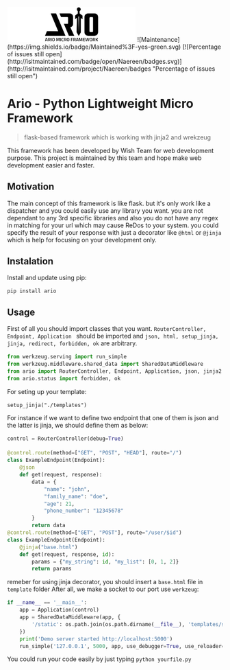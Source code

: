 <img alt="Ario Python Micro Framework" width="300px" src="./ARIO1.svg">
![Maintenance](https://img.shields.io/badge/Maintained%3F-yes-green.svg) [![Percentage of issues still open](http://isitmaintained.com/badge/open/Naereen/badges.svg)](http://isitmaintained.com/project/Naereen/badges "Percentage of issues still open")

# Ario - Python Lightweight Micro Framework
 > flask-based framework which is working with jinja2 and wrekzeug

This framework has been developed by Wish Team for web development purpose. This project is maintained by this team and hope make web development easier and faster.

## Motivation

The main concept of this framework is like flask. but it's only work like a dispatcher and you could easily use any library you want. you are not dependant to any 3rd specific libraries and also you do not have any regex in matching for your url which may cause ReDos to your system. you could specify the result of your response with just a decorator like ```@html``` or ```@jinja``` which is help for focusing on your development only.

## Instalation
Install and update using pip:

```
pip install ario
```

## Usage
First of all you should import classes that you want. ```RouterController, Endpoint, Application ``` should be imported and ```json, html, setup_jinja, jinja, redirect, forbidden, ok``` are arbitrary. 

```python
from werkzeug.serving import run_simple
from werkzeug.middleware.shared_data import SharedDataMiddleware
from ario import RouterController, Endpoint, Application, json, jinja2
from ario.status import forbidden, ok
```
For seting up your template:
```
setup_jinja("./templates")
```
For instance if we want to define two endpoint that one of them is json and the latter is jinja, we should define them as below:
```python
control = RouterController(debug=True)

@control.route(method=["GET", "POST", "HEAD"], route="/")
class ExampleEndpoint(Endpoint):
    @json
    def get(request, response):
        data = {
            "name": "john",
            "family_name": "doe",
            "age": 21,
            "phone_number": "12345678"
        }
        return data
@control.route(method=["GET", "POST"], route="/user/$id")
class ExampleEndpoint(Endpoint):
    @jinja("base.html")
    def get(request, response, id):
        params = {"my_string": id, "my_list": [0, 1, 2]}
        return params
```
remeber for using jinja decorator, you should insert a ```base.html``` file in ```template``` folder
After all, we make a socket to our port use ```werkzeug```:
```python
if __name__ == '__main__':
    app = Application(control)
    app = SharedDataMiddleware(app, {
        '/static': os.path.join(os.path.dirname(__file__), 'templates/static')
    })
    print('Demo server started http://localhost:5000')
    run_simple('127.0.0.1', 5000, app, use_debugger=True, use_reloader=True)
```
You could run your code easily by just typing ```python yourfile.py```

